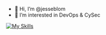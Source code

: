 - 👋 Hi, I’m @jesseblom
- 👀 I’m interested in DevOps & CySec

[![My Skills](https://skillicons.dev/icons?i=apple,aws,azure,bash,cloudflare,docker,dynamodb,elasticsearch,firebase,git,github,githubactions,jenkins,kali,kubernetes,linux,mongodb,mysql,nginx,notion,postgres,powershell,prometheus,py,raspberrypi,react,terraform,ubuntu,vim,vscode,windows)](https://skillicons.dev)

